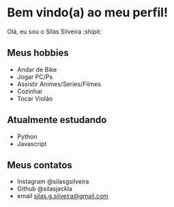 # Bem vindo(a) ao meu perfil!


Olá, eu sou o Silas Silveira :shipit: 


## Meus hobbies
  - Andar de Bike
  - Jogar PC/Ps
  - Assistir Animes/Series/Filmes
  - Cozinhar
  - Tocar Violão
  
  
## Atualmente estudando
  - Python
  - Javascript
  
  
## Meus contatos
  - Instagram @silasgsilveira
  - Github @silasjackla
  - email silas.g.silveira@gmail.com
